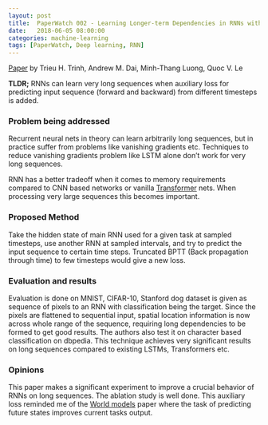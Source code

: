 ```yaml
---
layout: post
title:  PaperWatch 002 - Learning Longer-term Dependencies in RNNs with Auxiliary Losses (ACL 2018)
date:   2018-06-05 08:00:00
categories: machine-learning
tags: [PaperWatch, Deep learning, RNN]
---
```


[Paper](https://arxiv.org/pdf/1803.00144.pdf) by Trieu H. Trinh, Andrew M. Dai,  Minh-Thang Luong,  Quoc V. Le
 
**TLDR;** RNNs can learn very long sequences when auxiliary loss for predicting input sequence (forward and backward) from different timesteps is added. 
 
### Problem being addressed

Recurrent neural nets in theory can learn arbitrarily long sequences, but in practice suffer from problems like vanishing gradients etc. Techniques to reduce vanishing gradients problem like LSTM alone don’t work for very long sequences. 

RNN has a better tradeoff when it comes to memory requirements compared to CNN based networks or vanilla [Transformer](https://arxiv.org/abs/1706.03762) nets.
When processing very large sequences this becomes important.

### Proposed Method

Take the hidden state of main RNN used for a given task at sampled timesteps, use another RNN at sampled intervals, and try to predict the input sequence to certain time steps. Truncated BPTT (Back propagation through time) to few timesteps would give a new loss. 

### Evaluation and results

Evaluation is done on MNIST, CIFAR-10, Stanford dog dataset is given as sequence of pixels to an RNN with classification being the target. Since the pixels are flattened to sequential input, spatial location information is now across whole range of the sequence, requiring long dependencies to be formed to get good results. 
The authors also test it on character based classification on dbpedia. 
This technique achieves very significant results on long sequences compared to existing LSTMs, Transformers etc. 

### Opinions 

This paper makes a significant experiment to improve a crucial behavior of RNNs on long sequences. The ablation study is well done. This auxiliary loss reminded me of the [World models](https://worldmodels.github.io/)  paper where the task of predicting future states improves current tasks output. 





